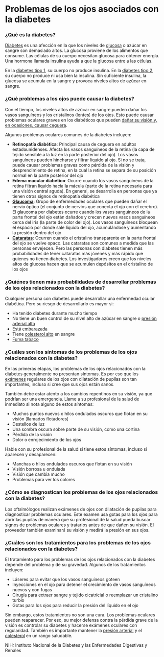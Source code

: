 Problemas de los ojos asociados con la diabetes
===============================================


### ¿Qué es la diabetes?


[Diabetes](https://medlineplus.gov/spanish/diabetes.html) es una afección en la que los niveles de [glucosa](https://medlineplus.gov/spanish/bloodglucose.html) o azúcar en sangre son demasiado altos. La glucosa proviene de los alimentos que consume. Las células de su cuerpo necesitan glucosa para obtener energía. Una hormona llamada insulina ayuda a que la glucosa entre a las células.


En la [diabetes tipo 1](https://medlineplus.gov/spanish/diabetestype1.html), su cuerpo no produce insulina. En la [diabetes tipo 2](https://medlineplus.gov/spanish/diabetestype2.html), su cuerpo no produce ni usa bien la insulina. Sin suficiente insulina, la glucosa se acumula en la sangre y provoca niveles altos de azúcar en sangre.


### ¿Qué problemas a los ojos puede causar la diabetes?


Con el tiempo, los niveles altos de azúcar en sangre pueden dañar los vasos sanguíneos y los cristalinos (lentes) de los ojos. Esto puede causar problemas oculares graves en los diabéticos que pueden [dañar su visión y, en ocasiones, causar ceguera](https://medlineplus.gov/spanish/visionimpairmentandblindness.html). 


Algunos problemas oculares comunes de la diabetes incluyen:


* **Retinopatía diabética**: Principal causa de ceguera en adultos estadounidenses. Afecta los vasos sanguíneos de la retina (la capa de tejido sensible a la luz en la parte posterior del ojo). Los vasos sanguíneos pueden hincharse y filtrar líquido al ojo. Si no se trata, puede causar problemas graves como pérdida de la visión y desprendimiento de retina, en la cual la retina se separa de su posición normal en la parte posterior del ojo
* **Edema macular diabético**: Ocurre cuando los vasos sanguíneos de la retina filtran líquido hacia la mácula (parte de la retina necesaria para una visión central aguda). En general, se desarrolla en personas que ya tienen otros signos de retinopatía diabética
* **[Glaucoma](https://medlineplus.gov/spanish/glaucoma.html)**: Grupo de enfermedades oculares que pueden dañar el nervio óptico (el conjunto de nervios que conecta el ojo con el cerebro). El glaucoma por diabetes ocurre cuando los vasos sanguíneos de la parte frontal del ojo están dañados y crecen nuevos vasos sanguíneos cerca del iris (la parte de color del ojo). Los vasos sanguíneos bloquean el espacio por donde sale líquido del ojo, acumulándose y aumentando la presión dentro del ojo
* **[Cataratas](https://medlineplus.gov/spanish/cataract.html)**: Ocurren cuando el cristalino transparente en la parte frontal del ojo se vuelve opaco. Las cataratas son comunes a medida que las personas envejecen. Pero las personas con diabetes tienen más probabilidades de tener cataratas más jóvenes y más rápido que quienes no tienen diabetes. Los investigadores creen que los niveles altos de glucosa hacen que se acumulen depósitos en el cristalino de los ojos


### ¿Quiénes tienen más probabilidades de desarrollar problemas de los ojos relacionados con la diabetes?


Cualquier persona con diabetes puede desarrollar una enfermedad ocular diabética. Pero su riesgo de desarrollarlo es mayor si:


* Ha tenido diabetes durante mucho tiempo
* No tiene un buen control de su nivel alto de azúcar en sangre o [presión arterial alta](https://medlineplus.gov/spanish/highbloodpressure.html)
* Está [embarazada](https://medlineplus.gov/spanish/pregnancy.html)
* Tiene [colesterol alto](https://medlineplus.gov/spanish/cholesterol.html) en sangre
* [Fuma tabaco](https://medlineplus.gov/spanish/smoking.html)


### ¿Cuáles son los síntomas de los problemas de los ojos relacionados con la diabetes?


En las primeras etapas, los problemas de los ojos relacionados con la diabetes generalmente no presentan síntomas. Es por eso que los [exámenes](https://medlineplus.gov/spanish/eyecare.html) regulares de los ojos con dilatación de pupilas son tan importantes, incluso si cree que sus ojos están sanos.


También debe estar atento a los cambios repentinos en su visión, ya que podrían ser una emergencia. Llame a su profesional de la salud de inmediato si nota alguno de estos síntomas:


* Muchos puntos nuevos o hilos ondulados oscuros que flotan en su visión (llamados flotadores)
* Destellos de luz
* Una sombra oscura sobre parte de su visión, como una cortina
* Pérdida de la visión
* Dolor o enrojecimiento de los ojos


Hable con su profesional de la salud si tiene estos síntomas, incluso si aparecen y desaparecen:


* Manchas o hilos ondulados oscuros que flotan en su visión
* Visión borrosa u ondulada
* Visión que cambia mucho
* Problemas para ver los colores


### ¿Cómo se diagnostican los problemas de los ojos relacionados con la diabetes?


Los oftalmólogos realizan exámenes de ojos con dilatación de pupilas para diagnosticar problemas oculares. Este examen usa gotas para los ojos para abrir las pupilas de manera que su profesional de la salud pueda buscar signos de problemas oculares y tratarlos antes de que dañen su visión. El proveedor también examinará su visión y medirá la presión en sus ojos.


### ¿Cuáles son los tratamientos para los problemas de los ojos relacionados con la diabetes?


El tratamiento para los problemas de los ojos relacionados con la diabetes depende del problema y de su gravedad. Algunos de los tratamientos incluyen:


* Láseres para evitar que los vasos sanguíneos goteen
* Inyecciones en el ojo para detener el crecimiento de vasos sanguíneos nuevos y con fugas
* Cirugía para extraer sangre y tejido cicatricial o reemplazar un cristalino turbio
* Gotas para los ojos para reducir la presión del líquido en el ojo


Sin embargo, estos tratamientos no son una cura. Los problemas oculares pueden reaparecer. Por eso, su mejor defensa contra la pérdida grave de la visión es controlar su diabetes y hacerse exámenes oculares con regularidad. También es importante mantener la [presión arterial](https://medlineplus.gov/spanish/howtopreventhighbloodpressure.html) y el [colesterol](https://medlineplus.gov/spanish/howtolowercholesterol.html) en un rango saludable.


NIH: Instituto Nacional de la Diabetes y las Enfermedades Digestivas y Renales

